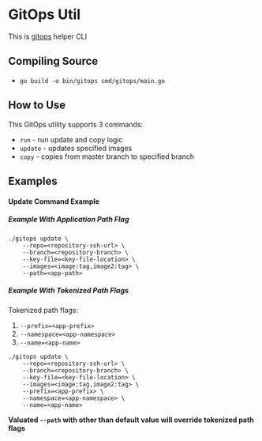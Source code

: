 # GitOps Util

This is [gitops](https://www.gitops.tech/) helper CLI

## Compiling Source

- ```go build -o bin/gitops cmd/gitops/main.go```

## How to Use

This GitOps utility supports 3 commands:

- ```run``` - run update and copy logic
- ```update``` - updates specified images
- ```copy``` - copies from master branch to specified branch

## Examples

#### Update Command Example
##### Example With Application Path Flag
```
./gitops update \
    --repo=<repository-ssh-url> \
    --branch=<repository-branch> \
    --key-file=<key-file-location> \
    --images=<image:tag,image2:tag> \ 
    --path=<app-path>
```

##### Example With Tokenized Path Flags 

Tokenized path flags: 
1) ```--prefix=<app-prefix>``` 
2) ```--namespace=<app-namespace>```
3) ```--name=<app-name>```

```
./gitops update \
    --repo=<repository-ssh-url> \
    --branch=<repository-branch> \
    --key-file=<key-file-location> \
    --images=<image:tag,image2:tag> \ 
    --prefix=<app-prefix> \
    --namespace=<app-namespace> \
    --name=<app-name>
```
**Valuated ```--path``` with other than default value will override tokenized path flags** 
